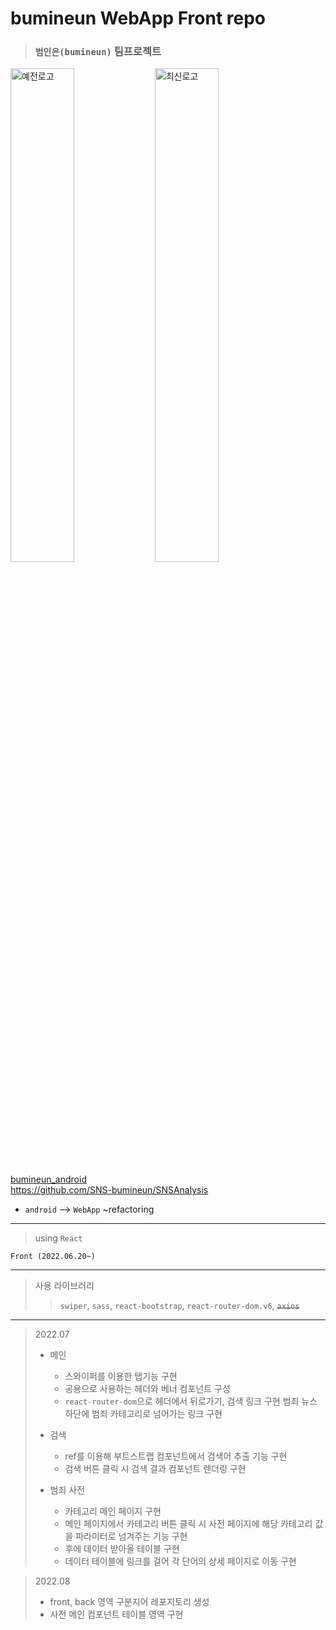 # bumineun WebApp Front repo

> ### `범인은(bumineun)` 팀프로젝트

<img src="https://user-images.githubusercontent.com/72871841/178038944-919e2a64-2b47-4372-aa32-0d102387fece.png" width="45%" alt="예전로고">

<img src="https://user-images.githubusercontent.com/72871841/178038955-db04c720-7041-429d-9967-259f26f7d91d.png" width="45%" alt="최신로고">

[bumineun_android](https://github.com/SNS-bumineun/SNSAnalysis)  
<https://github.com/SNS-bumineun/SNSAnalysis>

- `android` --> `WebApp`
  ~refactoring

---

> using `React`

    Front (2022.06.20~)

---

> 사용 라이브러리
>
> > `swiper`, `sass`, `react-bootstrap`, `react-router-dom.v6`, ~~`axios`~~

---

> 2022.07
>
> - 메인
>   - 스와이퍼를 이용한 탭기능 구현
>   - 공용으로 사용하는 헤더와 베너 컴포넌트 구성
>   - `react-router-dom`으로 헤더에서 뒤로가기, 검색 링크 구현
>     범죄 뉴스 하단에 범죄 카테고리로 넘어가는 링크 구현
> - 검색
>   - ref를 이용해 부트스트랩 컴포넌트에서 검색어 추출 기능 구현
>   - 검색 버튼 클릭 시 검색 결과 컴포넌트 렌더링 구현
> - 범죄 사전
>
>   - 카테고리 메인 페이지 구현
>   - 메인 페이지에서 카테고리 버튼 클릭 시 사전 페이지에
>     해당 카테고리 값을 파라미터로 넘겨주는 기능 구현
>   - 후에 데이터 받아올 테이블 구현
>   - 데이터 테이블에 링크를 걸어 각 단어의 상세 페이지로 이동 구현

> 2022.08
>
> - front, back 영역 구분지어 레포지토리 생성
> - 사전 메인 컴포넌트 테이블 영역 구현

